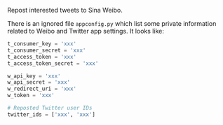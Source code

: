 Repost interested tweets to Sina Weibo.

There is an ignored file `appconfig.py` which list some private information related to Weibo and Twitter app settings. It looks like:

```py
t_consumer_key = 'xxx'
t_consumer_secret = 'xxx'
t_access_token = 'xxx'
t_access_token_secret = 'xxx'

w_api_key = 'xxx'
w_api_secret = 'xxx'
w_redirect_uri = 'xxx'
w_token = 'xxx'

# Reposted Twitter user IDs
twitter_ids = ['xxx', 'xxx']

```

